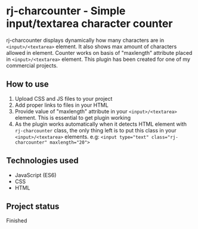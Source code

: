 # rj-charcounter - Simple input/textarea character counter

rj-charcounter displays dynamically how many characters are in `<input>/<textarea>` element. It also shows max amount of characters allowed in element. Counter works on basis of "maxlength" attribute placed in `<input>/<textarea>` element.
This plugin has been created for one of my commercial projects.

## How to use

1. Upload CSS and JS files to your project
2. Add proper links to files in your HTML
3. Provide value of "maxlength" attribute in your `<input>/<textarea>` element. This is essential to get plugin working
4. As the plugin works automatically when it detects HTML element with `rj-charcounter` class, the only thing left is to put this class in your `<input>/<textarea>` elements. e.g: `<input type="text" class="rj-charcounter" maxlength="20">`


## Technologies used
* JavaScript (ES6)
* CSS
* HTML

## Project status
Finished
